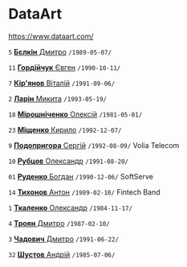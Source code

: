 # DataArt

https://www.dataart.com/

`5` [**Бєлкін** Дмитро](/players/belkin.dmytro.19890507.jpg) `/1989-05-07/`

`11` [**Гордійчук** Євген](/players/hordiichuk.yevhen.19901011.jpg) `/1990-10-11/`

`7` [**Кір'янов** Віталій](/players/kirianov.vitalii.19910906.jpg) `/1991-09-06/`

`2` [**Ларін** Микита](/players/larin.mykyta.19930519.jpg) `/1993-05-19/`

`18` [**Мірошніченко** Олексій](/players/miroshnichenko.oleksii.19810501.jpg) `/1981-05-01/`

`23` [**Міщенко** Кирило](/players/mishchenko.kyrylo.19921207.jpg) `/1992-12-07/`

`9` [**Подопригора** Сергій](/players/podopryhora.serhii.19920809.jpg) `/1992-08-09/` Volia Telecom

`10` [**Рубцов** Олександр](/players/rubtsov.oleksandr.19910820.jpg) `/1991-08-20/`

`01` [**Руденко** Богдан](/players/rudenko.bohdan.19901206.jpg) `/1990-12-06/` SoftServe

`14` [**Тихонов** Антон](/players/tykhonov.anton.19890210.jpg) `/1989-02-10/` Fintech Band

`1` [**Ткаленко** Олександр](/players/tkalenko.oleksandr.19841117.jpg) `/1984-11-17/`

`4` [**Троян** Дмитро](/players/troian.dmytro.19870210.jpg) `/1987-02-10/`

`3` [**Чадович** Дмитро](/players/chadovych.dmytro.19910622.jpg) `/1991-06-22/`

`32` [**Шустов** Андрій](/players/shustov.andrii.19850706.jpg) `/1985-07-06/`
